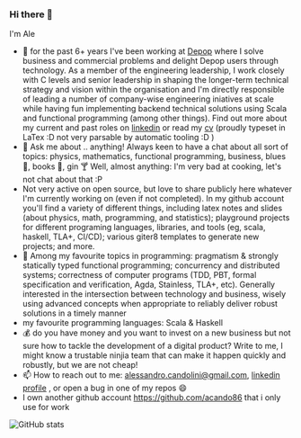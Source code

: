 ### Hi there 👋

I'm Ale

- 🔭 for the past 6+ years I've been working at [Depop](https://depop.com/) where I solve business and commercial problems and delight Depop users through technology. As a member of the engineering leadership, I work closely with C levels and senior leadership in shaping the longer-term technical strategy and vision within the organisation and I'm directly responsible of leading a number of company-wise engineering iniatives at scale while having fun implementing backend technical solutions using Scala and functional programming (among other things). Find out more about my current and past roles on [linkedin](https://www.linkedin.com/in/alessandrocandolini/) or read my [cv](https://github.com/alessandrocandolini/cv-public) (proudly typeset in LaTex :D not very parsable by automatic tooling :D ) 
- 💬 Ask me about .. anything! Always keen to have a chat about all sort of topics: physics, mathematics, functional programming, business, blues 🎼, books 📖, gin 🍸 Well, almost anything: I'm very bad at cooking, let's not chat about that :P 
- Not very active on open source, but love to share publicly here whatever I'm currently working on (even if not completed). In my github account you'll find a variety of different things, including latex notes and slides (about physics, math, programming, and statistics); playground projects for different programing languages, libraries, and tools (eg, scala, haskell, TLA+, CI/CD); various giter8 templates to generate new projects; and more. 
- 🌱 Among my favourite topics in programming: pragmatism & strongly statically typed functional programming; concurrency and distributed systems; correctness of computer programs (TDD, PBT, formal specification and verification, Agda, Stainless, TLA+, etc). Generally interested in the intersection between technology and business, wisely using advanced concepts when appropriate to reliably deliver robust solutions in a timely manner
- my favourite programming languages: Scala & Haskell
- 💰 do you have money and you want to invest on a new business but not sure how to tackle the development of a digital product? Write to me, I might know a trustable ninjia team that can make it happen quickly and robustly, but we are not cheap! 
- 📫 How to reach out to me: alessandro.candolini@gmail.com, [linkedin profile](https://www.linkedin.com/in/alessandrocandolini/) , or open a bug in one of my repos 😄 
- I own another github account https://github.com/acando86 that i only use for work

![GitHub stats](https://github-readme-stats.vercel.app/api?username=alessandrocandolini&count_private=true&show_icons=true)


